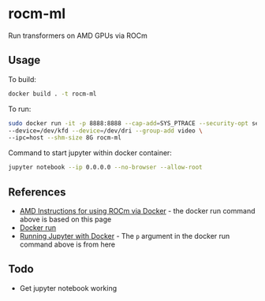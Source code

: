 # rocm-ml
Run transformers on AMD GPUs via ROCm

## Usage

To build:

```sh
docker build . -t rocm-ml
```

To run:

```sh
sudo docker run -it -p 8888:8888 --cap-add=SYS_PTRACE --security-opt seccomp=unconfined \
--device=/dev/kfd --device=/dev/dri --group-add video \
--ipc=host --shm-size 8G rocm-ml 
```

Command to start jupyter within docker container:

```sh
jupyter notebook --ip 0.0.0.0 --no-browser --allow-root
```


## References

- [AMD Instructions for using ROCm via Docker](https://rocm.docs.amd.com/projects/install-on-linux/en/latest/install/3rd-party/pytorch-install.html#using-a-docker-image-with-pytorch-pre-installed) - the docker run command above is based on this page
- [Docker run](https://docs.docker.com/reference/cli/docker/container/run/)
- [Running Jupyter with Docker](https://deepnote.com/guides/jupyter/how-to-run-jupyter-in-docker) - The `p` argument in the docker run command above is from here

## Todo

- Get jupyter notebook working